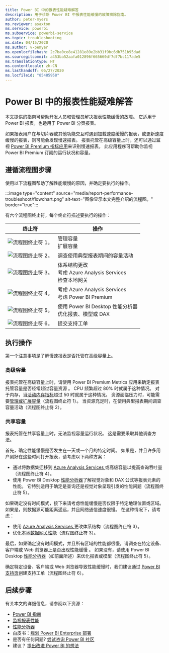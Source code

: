 ```yaml
---
title: Power BI 中的报表性能疑难解答
description: 用于诊断 Power BI 中报表性能缓慢的故障排除指南。
author: peter-myers
ms.reviewer: asaxton
ms.service: powerbi
ms.subservice: powerbi-service
ms.topic: troubleshooting
ms.date: 04/15/2020
ms.author: v-pemyer
ms.openlocfilehash: 2c7ba0ce8e41281e89e2bb31f9bc6db751b95dad
ms.sourcegitcommit: a453ba52aafa012896f665660df7df7bc117ade5
ms.translationtype: HT
ms.contentlocale: zh-CN
ms.lasthandoff: 06/27/2020
ms.locfileid: "85485958"
---
```

# <a name="troubleshoot-report-performance-in-power-bi"></a>Power BI 中的报表性能疑难解答

本文提供的指南可帮助开发人员和管理员解决报表性能缓慢的故障。 它适用于 Power BI 报表，也适用于 Power BI 分页报表。

如果报表用户在与切片器或其他功能交互时遇到加载速度缓慢的报表，或更新速度缓慢的报表，则可能会发现慢速报表。 报表托管在高级容量上时，还可以通过监视 [Power BI Premium 指标应用](../admin/service-admin-premium-monitor-capacity.md)来识别慢速报表。 此应用程序可帮助你监视 Power BI Premium 订阅的运行状况和容量。

## <a name="follow-flowchart-steps"></a>遵循流程图步骤

使用以下流程图帮助了解性能缓慢的原因，并确定要执行的操作。

:::image type="content" source="media/report-performance-troubleshoot/flowchart.png" alt-text="图像显示本文完整介绍的流程图。" border="true":::

有六个流程图终止符，每个终止符描述要执行的操作：

|终止符|操作|
|---------|---------|
|![流程图终止符 1。](media/common/icon-01-red-30x30.png)|管理容量<br />扩展容量 |
|![流程图终止符 2。](media/common/icon-02-red-30x30.png)|调查使用典型报表期间的容量活动|
|![流程图终止符 3。](media/common/icon-03-red-30x30.png)|体系结构更改<br />考虑 Azure Analysis Services<br />检查本地网关|
|![流程图终止符 4。](media/common/icon-04-red-30x30.png)|考虑 Azure Analysis Services<br />考虑 Power BI Premium|
|![流程图终止符 5。](media/common/icon-05-red-30x30.png)|使用 Power BI Desktop 性能分析器<br />优化报表、模型或 DAX|
|![流程图终止符 6。](media/common/icon-06-red-30x30.png)|提交支持工单|

## <a name="take-action"></a>执行操作

第一个注意事项是了解慢速报表是否托管在高级容量上。

### <a name="premium-capacity"></a>高级容量

报表托管在高级容量上时，请使用 Power BI Premium Metrics 应用来确定报表托管容量是否经常超过容量资源  。 CPU 频繁超过 80% 时就属于这种情况。 对于内存，当[活动内存指标](../admin/service-premium-metrics-app.md#the-active-memory-metric)超过 50 时就属于这种情况。 资源面临压力时，可能需要[管理或扩展容量](../admin/service-admin-premium-manage.md)（流程图终止符 1）。 当资源充足时，在使用典型报表期间调查容量活动（流程图终止符 2）。

### <a name="shared-capacity"></a>共享容量

报表托管在共享容量上时，无法监视容量运行状况。 这是需要采取其他调查方法。

首先，确定性能缓慢是否发生在一天或一个月的特定时间。 如果是，并且许多用户刚好在这些时间打开报表，请考虑以下两种方案：

- 通过将数据集迁移到 [Azure Analysis Services ](/azure/analysis-services/analysis-services-overview)或高级容量以提高查询吞吐量（流程图终止符 4）。
- 使用 Power BI Desktop [性能分析器](../create-reports/desktop-performance-analyzer.md)了解视觉对象和 DAX 公式等报表元素的性能。 它特别适用于确定是查询还是视觉对象呈现引发的性能问题（流程图终止符 5）。

如果确定没有时间模式，接下来请考虑性能缓慢是否仅限于特定地理位置或区域。 如果是，则数据源可能距离遥远，并且网络通信速度很慢。 在这种情况下，请考虑：

- 使用 [Azure Analysis Services ](/azure/analysis-services/analysis-services-overview)更改体系结构（流程图终止符 3）。
- 优化[本地数据网关性能](/data-integration/gateway/service-gateway-performance)（流程图终止符 3）。

最后，如果确定没有时间模式，并且所有区域的性能都很慢，请调查在特定设备、客户端或 Web 浏览器上是否出现性能缓慢  。 如果没有，请使用 Power BI Desktop [性能分析器](../create-reports/desktop-performance-analyzer.md)（如前面所述）来优化报表或模型（流程图终止符 5）。

确定特定设备、客户端或 Web 浏览器导致性能缓慢时，我们建议通过 [Power BI 支持页](https://powerbi.microsoft.com/support/)创建支持工单（流程图终止符 6）。

## <a name="next-steps"></a>后续步骤

有关本文的详细信息，请参阅以下资源：

- [Power BI 指南](index.yml)
- [监视报表性能](monitor-report-performance.md)
- [性能分析器](../create-reports/desktop-performance-analyzer.md)
- 白皮书：[规划 Power BI Enterprise 部署](https://go.microsoft.com/fwlink/?linkid=2057861)
- 是否有任何问题? [尝试咨询 Power BI 社区](https://community.powerbi.com/)
- 建议？ [提出改进 Power BI 的想法](https://ideas.powerbi.com/)
